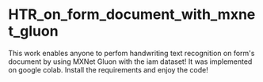 # HTR_on_form_document_with_mxnet_gluon

This work enables anyone to perfom handwriting text recognition on form's document by using MXNet Gluon with the iam dataset! It was implemented on google colab. Install the requirements and enjoy the code!
